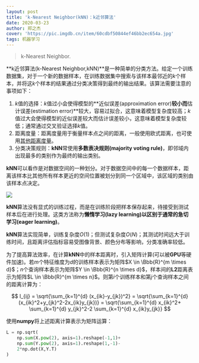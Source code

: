 ```yaml
---
layout: post
title: 'k-Nearest Neighbor(kNN)：k近邻算法'
date: 2020-03-23
author: 郑之杰
cover: 'https://pic.imgdb.cn/item/60cdbf50844ef46bb2ec654a.jpg'
tags: 机器学习
---
```


> k-Nearest Neighbor.

**k近邻算法(k-Nearest Neighbor,kNN)**是一种简单的分类方法。给定一个训练数据集，对于一个新的数据样本，在训练数据集中搜索与该样本最邻近的$k$个样本，并将这$k$个样本的结果通过分类决策得到最终的输出结果。该算法需要注意的事项如下：
1. $k$值的选择：$k$值过小会使得模型的**近似误差(approximation error)**较小而**估计误差(estimation error)**较大，容易过拟合，这意味着模型复杂度较高；$k$值过大会使得模型的近似误差较大而估计误差较小，这意味着模型复杂度较低；通常通过交叉验证选择$k$值。
2. 距离度量：距离度量用于衡量样本点之间的距离，一般使用欧式距离，也可使用[其他距离度量](https://0809zheng.github.io/2021/02/08/distance.html)。
3. 分类决策规则：**kNN**常使用**多数表决规则(majority voting rule)**，即邻域内出现最多的类别作为最终的输出类别。

**kNN**可以看作是对数据空间的一种划分。对于数据空间中的每一个数据样本，距离该样本比其他所有样本更近的空间位置被划分到同一个区域中，该区域的类别由该样本点决定。

![](https://pic.imgdb.cn/item/60cdbf50844ef46bb2ec654a.jpg)


**kNN**算法没有显式的训练过程，而是在训练阶段把样本保存起来，待接受到测试样本后在进行处理。这类方法称为**懒惰学习(lazy learning)**以区别于通常的**急切学习(eager learning)**。

**kNN**算法实现简单，训练复杂度$O(1)$；但测试复杂度$O(N)$；其测试时间远大于训练时间，且距离评估指标容易受图像背景、颜色分布等影响，分类准确率较低。

为了提高算法效率，在计算**kNN**中的样本距离时，引入矩阵计算(可以被**GPU**等硬件加速)。若$m$个特征维度为$d$的训练样本表示为矩阵$X \in \Bbb{R}^{m \times d}$；$n$个查询样本表示为矩阵$Y \in \Bbb{R}^{n \times d}$，样本间的**L2**距离表示为矩阵$L \in \Bbb{R}^{m \times n}$。则第$i$个训练样本和第$j$个查询样本之间的距离计算为：

$$ l_{ij} = \sqrt{\sum_{k=1}^{d} (x_{ik}-y_{jk})^2} = \sqrt{\sum_{k=1}^{d} (x_{ik}^2+y_{jk}^2-2x_{ik}y_{jk})} = \sqrt{\sum_{k=1}^{d} x_{ik}^2+ \sum_{k=1}^{d} y_{jk}^2-2 \sum_{k=1}^{d} x_{ik}y_{jk}} $$

使用**numpy**将上述距离计算表示为矩阵运算：

```python
L = np.sqrt(
    np.sum(X.pow(2), axis=1).reshape(-1,1)+
    np.sum(Y.pow(2), axis=1).reshape(1,-1)-
    2*np.dot(X,Y.T)
)
```
